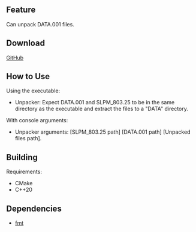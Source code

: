Feature
-------
Can unpack DATA.001 files.

Download
--------
[GitHub](https://github.com/Meos4/Tamamayu-Monogatari-Dennou-Bijutsukan-Unpacker/releases)

How to Use
----------
Using the executable:

* Unpacker: Expect DATA.001 and SLPM_803.25 to be in the same directory as the executable and extract the files to a "DATA" directory.

With console arguments:

* Unpacker arguments: [SLPM_803.25 path] [DATA.001 path] [Unpacked files path].

Building
--------
Requirements:
* CMake
* C++20

Dependencies
-----------
* [fmt](https://github.com/fmtlib/fmt)
